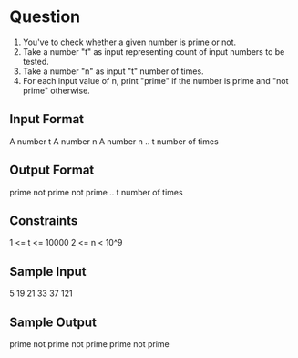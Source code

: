 # Question

1. You've to check whether a given number is prime or not.
2. Take a number "t" as input representing count of input numbers to be tested.
3. Take a number "n" as input "t" number of times.
4. For each input value of n, print "prime" if the number is prime and "not prime" otherwise.

## Input Format

A number t
A number n
A number n
.. t number of times

## Output Format

prime
not prime
not prime
.. t number of times

## Constraints

1 <= t <= 10000
2 <= n < 10^9

## Sample Input

5
19
21
33
37
121

## Sample Output

prime
not prime
not prime
prime
not prime

